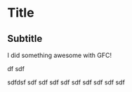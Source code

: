 # Title
## Subtitle

I did something awesome with GFC!
 
df
sdf
  
  

sdfdsf
sdf
sdf
sdf
sdf
sdf
sdf
sdf
sdf
sdf
